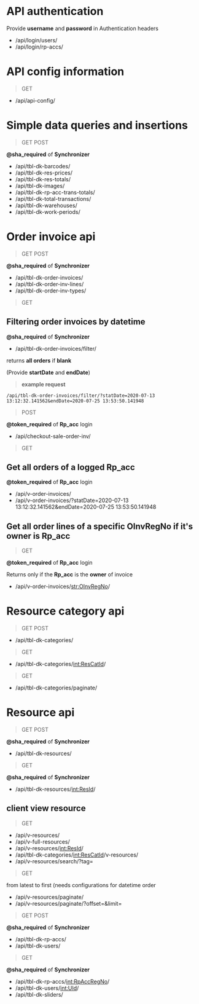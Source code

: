 
# API authentication
Provide **username** and **password** in Authentication headers
+ /api/login/users/
+ /api/login/rp-accs/

# API config information
> GET
+ /api/api-config/

# Simple data queries and insertions
> GET POST

**@sha_required** of **Synchronizer**
+ /api/tbl-dk-barcodes/
+ /api/tbl-dk-res-prices/
+ /api/tbl-dk-res-totals/
+ /api/tbl-dk-images/
+ /api/tbl-dk-rp-acc-trans-totals/
+ /api/tbl-dk-total-transactions/
+ /api/tbl-dk-warehouses/
+ /api/tbl-dk-work-periods/


# Order invoice api
> GET POST

**@sha_required** of **Synchronizer**
+ /api/tbl-dk-order-invoices/
+ /api/tbl-dk-order-inv-lines/
+ /api/tbl-dk-order-inv-types/

> GET 

## Filtering order invoices by datetime

**@sha_required** of **Synchronizer**

+ /api/tbl-dk-order-invoices/filter/

returns **all orders** if **blank**

(Provide **startDate** and **endDate**)
> **example request**
```url
/api/tbl-dk-order-invoices/filter/?statDate=2020-07-13 13:12:32.141562&endDate=2020-07-25 13:53:50.141948
```
> POST 

**@token_required** of **Rp_acc** login
+ /api/checkout-sale-order-inv/

> GET 

## Get all orders of a logged Rp_acc
**@token_required** of **Rp_acc** login
+ /api/v-order-invoices/
+ /api/v-order-invoices/?statDate=2020-07-13 13:12:32.141562&endDate=2020-07-25 13:53:50.141948

## Get all order lines of a specific OInvRegNo if it's owner is Rp_acc
> GET 

**@token_required** of **Rp_acc** login

Returns only if the **Rp_acc** is the **owner** of invoice
+ /api/v-order-invoices/<str:OInvRegNo>/


# Resource category api
> GET POST
+ /api/tbl-dk-categories/

> GET
+ /api/tbl-dk-categories/<int:ResCatId>/

> GET
+ /api/tbl-dk-categories/paginate/

# Resource api
> GET POST

**@sha_required** of **Synchronizer**
+ /api/tbl-dk-resources/

> GET

**@sha_required** of **Synchronizer**
+ /api/tbl-dk-resources/<int:ResId>/

## client view resource

> GET
+ /api/v-resources/
+ /api/v-full-resources/
+ /api/v-resources/<int:ResId>/
+ /api/tbl-dk-categories/<int:ResCatId>/v-resources/
+ /api/v-resources/search/?tag=<BarcodeVal or ResName>

> GET

from latest to first (needs configurations for datetime order
+ /api/v-resources/paginate/
+ /api/v-resources/paginate/?offset=<lastId>&limit=<quantity>

> GET POST

**@sha_required** of **Synchronizer**
+ /api/tbl-dk-rp-accs/
+ /api/tbl-dk-users/

> GET

**@sha_required** of **Synchronizer**
+ /api/tbl-dk-rp-accs/<int:RpAccRegNo>/
+ /api/tbl-dk-users/<int:UId>/
+ /api/tbl-dk-sliders/